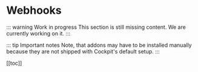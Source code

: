 # Webhooks

::: warning Work in progress
This section is still missing content. We are currently working on it.
:::

::: tip Important notes
Note, that addons may have to be installed manually because they are not shipped with Cockpit's default setup.
:::

[[toc]]